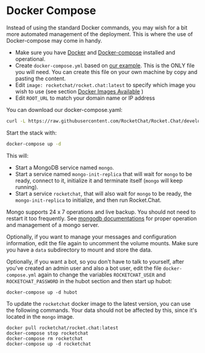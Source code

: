 # Docker Compose

Instead of using the standard Docker commands, you may wish for a bit more automated management of the deployment. This is where the use of Docker-compose may come in handy.

* Make sure you have [Docker](https://docs.docker.com/install) and [Docker-compose](https://docs.docker.com/compose/install/) installed and operational.
* Create `docker-compose.yml` based on [our example](https://github.com/RocketChat/Rocket.Chat/blob/develop/docker-compose.yml).  This is the ONLY file you will need.  You can create this file on your own machine by copy and pasting the content.
* Edit `image: rocketchat/rocket.chat:latest` to specify which image you wish to use (see section [Docker Images Available](available-images.md) )
* Edit `ROOT_URL` to match your domain name or IP address

You can download our docker-compose.yaml:

```bash
curl -L https://raw.githubusercontent.com/RocketChat/Rocket.Chat/develop/docker-compose.yml -o docker-compose.yml
```

Start the stack with:

```bash
docker-compose up -d
```

This will:

* Start a MongoDB service named `mongo`.
* Start a service named `mongo-init-replica` that will wait for `mongo` to be ready, connect to it, initialize it and terminate itself (`mongo` will keep running).
* Start a service `rocketchat`, that will also wait for `mongo` to be ready, the `mongo-init-replica` to initialize, and then run Rocket.Chat.

Mongo supports 24 x 7 operations and live backup. You should not need to restart it too frequently. See [mongodb documentations](https://docs.mongodb.org/manual/) for proper operation and management of a mongo server.

Optionally, if you want to manage your messages and configuration information, edit the file again to uncomment the volume mounts. Make sure you have a `data` subdirectory to mount and store the data.

Optionally, if you want a bot, so you don't have to talk to yourself, after you've created an admin user and also a bot user, edit the file `docker-compose.yml` again to change the variables `ROCKETCHAT_USER` and `ROCKETCHAT_PASSWORD` in the hubot section and then start up hubot:

```
docker-compose up -d hubot
```

To update the `rocketchat` docker image to the latest version, you can use the following commands. Your data should not be affected by this, since it's located in the `mongo` image.

```
docker pull rocketchat/rocket.chat:latest
docker-compose stop rocketchat
docker-compose rm rocketchat
docker-compose up -d rocketchat
```
